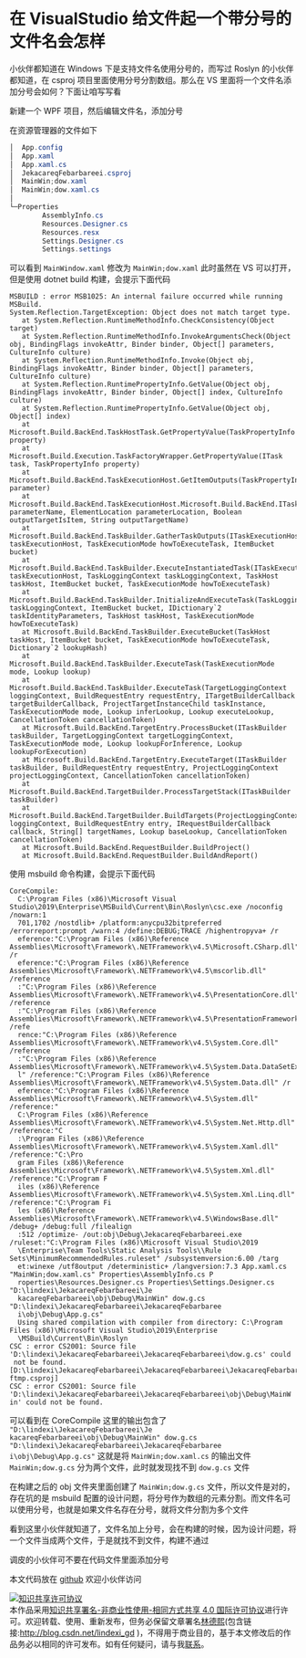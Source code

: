 
# 在 VisualStudio 给文件起一个带分号的文件名会怎样

小伙伴都知道在 Windows 下是支持文件名使用分号的，而写过 Roslyn 的小伙伴都知道，在 csproj 项目里面使用分号分割数组。那么在 VS 里面将一个文件名添加分号会如何？下面让咱写写看

<!--more-->


<!-- 发布 -->

新建一个 WPF 项目，然后编辑文件名，添加分号

在资源管理器的文件如下

<!-- ![](image/在 VisualStudio 给文件起一个带分号的文件名会怎样/在 VisualStudio 给文件起一个带分号的文件名会怎样0.png) -->

```csharp
│  App.config
│  App.xaml
│  App.xaml.cs
│  JekacareqFebarbareei.csproj
│  MainWin;dow.xaml
│  MainWin;dow.xaml.cs
│
└─Properties
        AssemblyInfo.cs
        Resources.Designer.cs
        Resources.resx
        Settings.Designer.cs
        Settings.settings
```

可以看到 `MainWindow.xaml` 修改为 `MainWin;dow.xaml` 此时虽然在 VS 可以打开，但是使用 dotnet build 构建，会提示下面代码

```
MSBUILD : error MSB1025: An internal failure occurred while running MSBuild.
System.Reflection.TargetException: Object does not match target type.
   at System.Reflection.RuntimeMethodInfo.CheckConsistency(Object target)
   at System.Reflection.RuntimeMethodInfo.InvokeArgumentsCheck(Object obj, BindingFlags invokeAttr, Binder binder, Object[] parameters, CultureInfo culture)
   at System.Reflection.RuntimeMethodInfo.Invoke(Object obj, BindingFlags invokeAttr, Binder binder, Object[] parameters, CultureInfo culture)
   at System.Reflection.RuntimePropertyInfo.GetValue(Object obj, BindingFlags invokeAttr, Binder binder, Object[] index, CultureInfo culture)
   at System.Reflection.RuntimePropertyInfo.GetValue(Object obj, Object[] index)
   at Microsoft.Build.BackEnd.TaskHostTask.GetPropertyValue(TaskPropertyInfo property)
   at Microsoft.Build.Execution.TaskFactoryWrapper.GetPropertyValue(ITask task, TaskPropertyInfo property)
   at Microsoft.Build.BackEnd.TaskExecutionHost.GetItemOutputs(TaskPropertyInfo parameter)
   at Microsoft.Build.BackEnd.TaskExecutionHost.Microsoft.Build.BackEnd.ITaskExecutionHost.GatherTaskOutputs(String parameterName, ElementLocation parameterLocation, Boolean outputTargetIsItem, String outputTargetName)
   at Microsoft.Build.BackEnd.TaskBuilder.GatherTaskOutputs(ITaskExecutionHost taskExecutionHost, TaskExecutionMode howToExecuteTask, ItemBucket bucket)
   at Microsoft.Build.BackEnd.TaskBuilder.ExecuteInstantiatedTask(ITaskExecutionHost taskExecutionHost, TaskLoggingContext taskLoggingContext, TaskHost taskHost, ItemBucket bucket, TaskExecutionMode howToExecuteTask)
   at Microsoft.Build.BackEnd.TaskBuilder.InitializeAndExecuteTask(TaskLoggingContext taskLoggingContext, ItemBucket bucket, IDictionary`2 taskIdentityParameters, TaskHost taskHost, TaskExecutionMode howToExecuteTask)
   at Microsoft.Build.BackEnd.TaskBuilder.ExecuteBucket(TaskHost taskHost, ItemBucket bucket, TaskExecutionMode howToExecuteTask, Dictionary`2 lookupHash)
   at Microsoft.Build.BackEnd.TaskBuilder.ExecuteTask(TaskExecutionMode mode, Lookup lookup)
   at Microsoft.Build.BackEnd.TaskBuilder.ExecuteTask(TargetLoggingContext loggingContext, BuildRequestEntry requestEntry, ITargetBuilderCallback targetBuilderCallback, ProjectTargetInstanceChild taskInstance, TaskExecutionMode mode, Lookup inferLookup, Lookup executeLookup, CancellationToken cancellationToken)
   at Microsoft.Build.BackEnd.TargetEntry.ProcessBucket(ITaskBuilder taskBuilder, TargetLoggingContext targetLoggingContext, TaskExecutionMode mode, Lookup lookupForInference, Lookup lookupForExecution)
   at Microsoft.Build.BackEnd.TargetEntry.ExecuteTarget(ITaskBuilder taskBuilder, BuildRequestEntry requestEntry, ProjectLoggingContext projectLoggingContext, CancellationToken cancellationToken)
   at Microsoft.Build.BackEnd.TargetBuilder.ProcessTargetStack(ITaskBuilder taskBuilder)
   at Microsoft.Build.BackEnd.TargetBuilder.BuildTargets(ProjectLoggingContext loggingContext, BuildRequestEntry entry, IRequestBuilderCallback callback, String[] targetNames, Lookup baseLookup, CancellationToken cancellationToken)
   at Microsoft.Build.BackEnd.RequestBuilder.BuildProject()
   at Microsoft.Build.BackEnd.RequestBuilder.BuildAndReport()
```

使用 msbuild 命令构建，会提示下面代码

```
CoreCompile:
  C:\Program Files (x86)\Microsoft Visual Studio\2019\Enterprise\MSBuild\Current\Bin\Roslyn\csc.exe /noconfig /nowarn:1
  701,1702 /nostdlib+ /platform:anycpu32bitpreferred /errorreport:prompt /warn:4 /define:DEBUG;TRACE /highentropyva+ /r
  eference:"C:\Program Files (x86)\Reference Assemblies\Microsoft\Framework\.NETFramework\v4.5\Microsoft.CSharp.dll" /r
  eference:"C:\Program Files (x86)\Reference Assemblies\Microsoft\Framework\.NETFramework\v4.5\mscorlib.dll" /reference
  :"C:\Program Files (x86)\Reference Assemblies\Microsoft\Framework\.NETFramework\v4.5\PresentationCore.dll" /reference
  :"C:\Program Files (x86)\Reference Assemblies\Microsoft\Framework\.NETFramework\v4.5\PresentationFramework.dll" /refe
  rence:"C:\Program Files (x86)\Reference Assemblies\Microsoft\Framework\.NETFramework\v4.5\System.Core.dll" /reference
  :"C:\Program Files (x86)\Reference Assemblies\Microsoft\Framework\.NETFramework\v4.5\System.Data.DataSetExtensions.dl
  l" /reference:"C:\Program Files (x86)\Reference Assemblies\Microsoft\Framework\.NETFramework\v4.5\System.Data.dll" /r
  eference:"C:\Program Files (x86)\Reference Assemblies\Microsoft\Framework\.NETFramework\v4.5\System.dll" /reference:"
  C:\Program Files (x86)\Reference Assemblies\Microsoft\Framework\.NETFramework\v4.5\System.Net.Http.dll" /reference:"C
  :\Program Files (x86)\Reference Assemblies\Microsoft\Framework\.NETFramework\v4.5\System.Xaml.dll" /reference:"C:\Pro
  gram Files (x86)\Reference Assemblies\Microsoft\Framework\.NETFramework\v4.5\System.Xml.dll" /reference:"C:\Program F
  iles (x86)\Reference Assemblies\Microsoft\Framework\.NETFramework\v4.5\System.Xml.Linq.dll" /reference:"C:\Program Fi
  les (x86)\Reference Assemblies\Microsoft\Framework\.NETFramework\v4.5\WindowsBase.dll" /debug+ /debug:full /filealign
  :512 /optimize- /out:obj\Debug\JekacareqFebarbareei.exe /ruleset:"C:\Program Files (x86)\Microsoft Visual Studio\2019
  \Enterprise\Team Tools\Static Analysis Tools\\Rule Sets\MinimumRecommendedRules.ruleset" /subsystemversion:6.00 /targ
  et:winexe /utf8output /deterministic+ /langversion:7.3 App.xaml.cs "MainWin;dow.xaml.cs" Properties\AssemblyInfo.cs P
  roperties\Resources.Designer.cs Properties\Settings.Designer.cs "D:\lindexi\JekacareqFebarbareei\Je
  kacareqFebarbareei\obj\Debug\MainWin" dow.g.cs "D:\lindexi\JekacareqFebarbareei\JekacareqFebarbaree
  i\obj\Debug\App.g.cs"
  Using shared compilation with compiler from directory: C:\Program Files (x86)\Microsoft Visual Studio\2019\Enterprise
  \MSBuild\Current\Bin\Roslyn
CSC : error CS2001: Source file 'D:\lindexi\JekacareqFebarbareei\JekacareqFebarbareei\dow.g.cs' could
 not be found. [D:\lindexi\JekacareqFebarbareei\JekacareqFebarbareei\JekacareqFebarbareei_cakuut2d_wp
ftmp.csproj]
CSC : error CS2001: Source file 'D:\lindexi\JekacareqFebarbareei\JekacareqFebarbareei\obj\Debug\MainW
in' could not be found. 
```

可以看到在 CoreCompile 这里的输出包含了 `"D:\lindexi\JekacareqFebarbareei\Je
  kacareqFebarbareei\obj\Debug\MainWin" dow.g.cs "D:\lindexi\JekacareqFebarbareei\JekacareqFebarbaree
  i\obj\Debug\App.g.cs"` 这就是将 `MainWin;dow.xaml.cs` 的输出文件 `MainWin;dow.g.cs` 分为两个文件，此时就发现找不到 `dow.g.cs` 文件

在构建之后的 obj 文件夹里面创建了 `MainWin;dow.g.cs` 文件，所以文件是对的，存在坑的是 msbuild 配置的设计问题，将分号作为数组的元素分割。而文件名可以使用分号，也就是如果文件名存在分号，就将文件分割为多个文件

看到这里小伙伴就知道了，文件名加上分号，会在构建的时候，因为设计问题，将一个文件当成两个文件，于是就找不到文件，构建不通过

调皮的小伙伴可不要在代码文件里面添加分号

本文代码放在 [github](https://github.com/lindexi/lindexi_gd/tree/5cccc8d157ab9e8f35b7399ecb4dce6c85e8e641/JekacareqFebarbareei) 欢迎小伙伴访问





<a rel="license" href="http://creativecommons.org/licenses/by-nc-sa/4.0/"><img alt="知识共享许可协议" style="border-width:0" src="https://licensebuttons.net/l/by-nc-sa/4.0/88x31.png" /></a><br />本作品采用<a rel="license" href="http://creativecommons.org/licenses/by-nc-sa/4.0/">知识共享署名-非商业性使用-相同方式共享 4.0 国际许可协议</a>进行许可。欢迎转载、使用、重新发布，但务必保留文章署名[林德熙](http://blog.csdn.net/lindexi_gd)(包含链接:http://blog.csdn.net/lindexi_gd )，不得用于商业目的，基于本文修改后的作品务必以相同的许可发布。如有任何疑问，请与我[联系](mailto:lindexi_gd@163.com)。